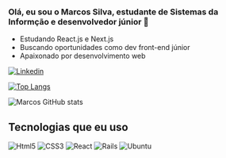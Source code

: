 ### Olá, eu sou o Marcos Silva, estudante de Sistemas da Informção e desenvolvedor júnior 👋

* Estudando React.js e Next.js
* Buscando oportunidades como dev front-end júnior
* Apaixonado por desenvolvimento web

[![Linkedin](https://img.shields.io/badge/LinkedIn-0077B5?style=for-the-badge&logo=linkedin&logoColor=white)](https://www.linkedin.com/in/marcos-silva-433202153/)


[![Top Langs](https://github-readme-stats.vercel.app/api/top-langs/?username=MarcosSilvaDev)](https://github.com/anuraghazra/github-readme-stats)


![Marcos GitHub stats](https://github-readme-stats.vercel.app/api?username=MarcosSilvaDev&show_icons=true&theme=transparent)

## Tecnologias que eu uso ##

![Html5](https://img.shields.io/badge/HTML5-E34F26?style=for-the-badge&logo=html5&logoColor=white) ![CSS3](https://img.shields.io/badge/CSS3-1572B6?style=for-the-badge&logo=css3&logoColor=white) ![React](https://img.shields.io/badge/React-20232A?style=for-the-badge&logo=react&logoColor=61DAFB) ![Rails](https://img.shields.io/badge/Ruby_on_Rails-CC0000?style=for-the-badge&logo=ruby-on-rails&logoColor=white) ![Ubuntu](	https://img.shields.io/badge/Ubuntu-E95420?style=for-the-badge&logo=ubuntu&logoColor=white)

  
